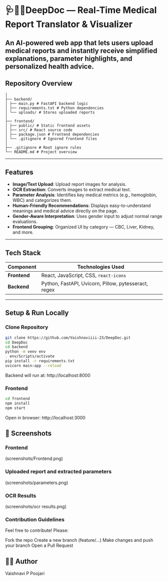 #  🩺👩‍⚕️DeepDoc — Real-Time Medical Report Translator & Visualizer

An AI-powered web app that lets users upload medical reports and instantly receive simplified explanations, parameter highlights, and personalized health advice.
---

##  Repository Overview
```DeepDoc/
│
├── backend/
│ ├── main.py # FastAPI backend logic
│ ├── requirements.txt # Python dependencies
│ └── uploads/ # Stores uploaded reports
│
├── frontend/
│ ├── public/ # Static frontend assets
│ ├── src/ # React source code
│ ├── package.json # Frontend dependencies
│ └── .gitignore # Ignored frontend files
│
├── .gitignore # Root ignore rules
└── README.md # Project overview
```

---

##  Features

- **Image/Text Upload**: Upload report images for analysis.
- **OCR Extraction**: Converts images to extract medical text.
- **Parameter Analysis**: Identifies key medical metrics (e.g., hemoglobin, WBC) and categorizes them.
- **Human-Friendly Recommendations**: Displays easy-to-understand meanings and medical advice directly on the page.
- **Gender-Aware Interpretation**: Uses gender input to adjust normal range evaluations.
- **Frontend Grouping**: Organized UI by category — CBC, Liver, Kidney, and more.

---

##  Tech Stack

| Component      | Technologies Used                                   |
|----------------|------------------------------------------------------|
| **Frontend**   | React, JavaScript, CSS, `react-icons`                |
| **Backend**    | Python, FastAPI, Uvicorn, Pillow, pytesseract, regex |   |

---

##  Setup & Run Locally

### Clone Repository
```bash
git clone https://github.com/Vaishnaviiii-23/DeepDoc.git
cd DeepDoc
cd backend
python -m venv env
. env/Scripts/activate 
pip install -r requirements.txt
uvicorn main:app --reload
```
Backend will run at: http://localhost:8000

### Frontend
```bash
cd frontend
npm install
npm start
```
Open in browser: http://localhost:3000

## 📸 Screenshots

### Frontend  
(screenshots/Frontend.png)

### Uploaded report and extracted parameters  
(screenshots/parameters.png)

### OCR Results
(screenshots/ocr results.png)

### Contribution Guidelines

Feel free to contribute! Please:

Fork the repo
Create a new branch (feature/…)
Make changes and push your branch
Open a Pull Request

## 🧑‍💻 Author
Vaishnavi P Poojari